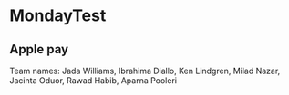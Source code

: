 # MondayTest

## Apple pay

Team names: Jada Williams, Ibrahima Diallo, Ken Lindgren, Milad Nazar, Jacinta Oduor, Rawad Habib, Aparna Pooleri


